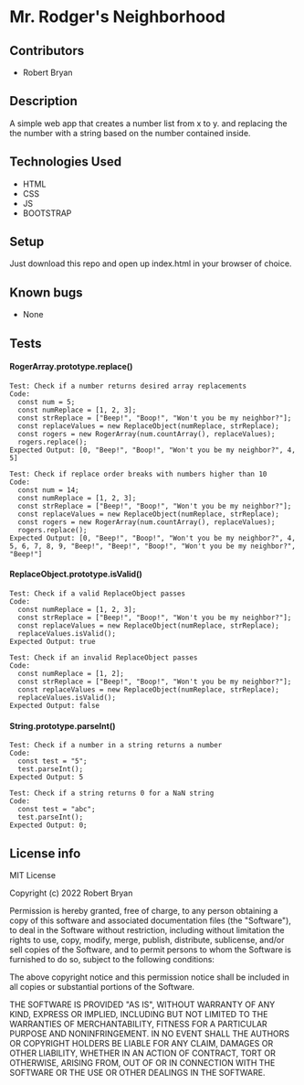 # Mr. Rodger's Neighborhood

## Contributors

* Robert Bryan

## Description

A simple web app that creates a number list from x to y. and replacing the the number with a string based on the number contained inside.

## Technologies Used

* HTML
* CSS
* JS
* BOOTSTRAP

## Setup

Just download this repo and open up index.html in your browser of choice.

## Known bugs

* None

## Tests

#### RogerArray.prototype.replace()

```
Test: Check if a number returns desired array replacements
Code:
  const num = 5;
  const numReplace = [1, 2, 3];
  const strReplace = ["Beep!", "Boop!", "Won't you be my neighbor?"];
  const replaceValues = new ReplaceObject(numReplace, strReplace);
  const rogers = new RogerArray(num.countArray(), replaceValues);
  rogers.replace();
Expected Output: [0, "Beep!", "Boop!", "Won't you be my neighbor?", 4, 5]
```

```
Test: Check if replace order breaks with numbers higher than 10
Code:
  const num = 14;
  const numReplace = [1, 2, 3];
  const strReplace = ["Beep!", "Boop!", "Won't you be my neighbor?"];
  const replaceValues = new ReplaceObject(numReplace, strReplace);
  const rogers = new RogerArray(num.countArray(), replaceValues);
  rogers.replace();
Expected Output: [0, "Beep!", "Boop!", "Won't you be my neighbor?", 4, 5, 6, 7, 8, 9, "Beep!", "Beep!", "Boop!", "Won't you be my neighbor?", "Beep!"]
```

#### ReplaceObject.prototype.isValid()

```
Test: Check if a valid ReplaceObject passes
Code:
  const numReplace = [1, 2, 3];
  const strReplace = ["Beep!", "Boop!", "Won't you be my neighbor?"];
  const replaceValues = new ReplaceObject(numReplace, strReplace);
  replaceValues.isValid();
Expected Output: true
```

```
Test: Check if an invalid ReplaceObject passes
Code:
  const numReplace = [1, 2];
  const strReplace = ["Beep!", "Boop!", "Won't you be my neighbor?"];
  const replaceValues = new ReplaceObject(numReplace, strReplace);
  replaceValues.isValid();
Expected Output: false
```

#### String.prototype.parseInt()

```
Test: Check if a number in a string returns a number
Code:
  const test = "5";
  test.parseInt();
Expected Output: 5
```

```
Test: Check if a string returns 0 for a NaN string
Code:
  const test = "abc";
  test.parseInt();
Expected Output: 0;
```

## License info

MIT License

Copyright (c) 2022 Robert Bryan

Permission is hereby granted, free of charge, to any person obtaining a copy
of this software and associated documentation files (the "Software"), to deal
in the Software without restriction, including without limitation the rights
to use, copy, modify, merge, publish, distribute, sublicense, and/or sell
copies of the Software, and to permit persons to whom the Software is
furnished to do so, subject to the following conditions:

The above copyright notice and this permission notice shall be included in all
copies or substantial portions of the Software.

THE SOFTWARE IS PROVIDED "AS IS", WITHOUT WARRANTY OF ANY KIND, EXPRESS OR
IMPLIED, INCLUDING BUT NOT LIMITED TO THE WARRANTIES OF MERCHANTABILITY,
FITNESS FOR A PARTICULAR PURPOSE AND NONINFRINGEMENT. IN NO EVENT SHALL THE
AUTHORS OR COPYRIGHT HOLDERS BE LIABLE FOR ANY CLAIM, DAMAGES OR OTHER
LIABILITY, WHETHER IN AN ACTION OF CONTRACT, TORT OR OTHERWISE, ARISING FROM,
OUT OF OR IN CONNECTION WITH THE SOFTWARE OR THE USE OR OTHER DEALINGS IN THE
SOFTWARE.
